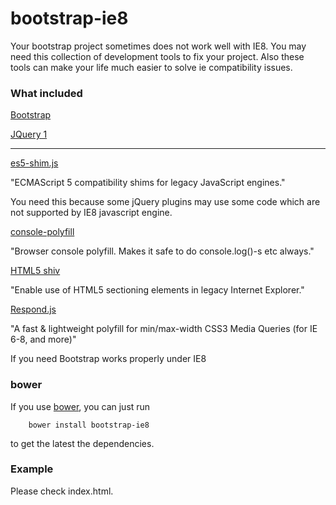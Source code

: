 # bootstrap-ie8
Your bootstrap project sometimes does not work well with IE8. You may need this collection of development tools to fix your project. Also these tools can make your life much easier to solve ie compatibility issues.

### What included

[Bootstrap](https://github.com/twbs/bootstrap)

[JQuery 1](https://github.com/jquery/jquery)

---

[es5-shim.js](https://github.com/es-shims/es5-shim)

"ECMAScript 5 compatibility shims for legacy JavaScript engines."

You need this because some jQuery plugins may use some code which are not supported by IE8 javascript engine.

[console-polyfill](https://github.com/paulmillr/console-polyfill)

"Browser console polyfill. Makes it safe to do console.log()-s etc always."

[HTML5 shiv](https://github.com/afarkas/html5shiv)

"Enable use of HTML5 sectioning elements in legacy Internet Explorer."

[Respond.js](https://github.com/scottjehl/Respond)

"A fast & lightweight polyfill for min/max-width CSS3 Media Queries (for IE 6-8, and more)"

If you need Bootstrap works properly under IE8



### bower
If you use [bower](http://bower.io/), you can just run

        bower install bootstrap-ie8

to get the latest the dependencies.

### Example
Please check index.html.
